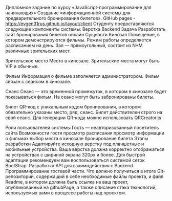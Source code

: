 

Дипломное задание по курсу «JavaScript-программирование для начинающих»
Создание «информационной системы для предварительного бронирования билетов».
GitHub pages - https://evgen31rus.github.io/layout/client
Студенту предоставляются следующие компоненты системы:
Верстка
Backend
Задача
Разработать сайт бронирования билетов онлайн
Сущности
Кинозал Помещение, в котором демонстрируются фильмы. Режим работы определяется расписанием на день. Зал — прямоугольный, состоит из N*M различных зрительских мест.

Зрительское место Место в кинозале. Зрительские места могут быть VIP и обычные.

Фильм Информация о фильме заполняется администратором. Фильм связан с сеансом в кинозале.

Сеанс Сеанс — это временной промежуток, в котором в кинозале будет показываться фильм. На сеанс могут быть забронированы билеты.

Билет QR-код c уникальным кодом бронирования, в котором обязательно указаны место, ряд, сеанс. Билет действителен строго на свой сеанс. Для генерации QR-кода можно использовать QRCreator.js

Роли пользователей системы
Гость — неавторизованный посетитель сайта
Возможности гостя
просмотр расписания
просмотр информации о фильмах
выбор места в кинозале
бронирование билета
Этапы разработки
Адаптируйте исходную верстку под планшетные и мобильные устройства. Ваша верстка должна корректно отображаться на устройствах с шириной экрана 320px и более. Для быстрой адаптации рекомендуем вам воспользоваться системой сеток BootStrap.
Разработка API для взаимодействия с Backend.
Программирование гостевой части.
Что должно получиться в итоге
Git-репозиторий, содержащий в себе необходимые файлы проекта, и файл Readme, в котором должна быть ссылка на ваш проект, опубликованный на githubPage, а также описание стэка технологий, используемых вами в процессе работы над проектом.

